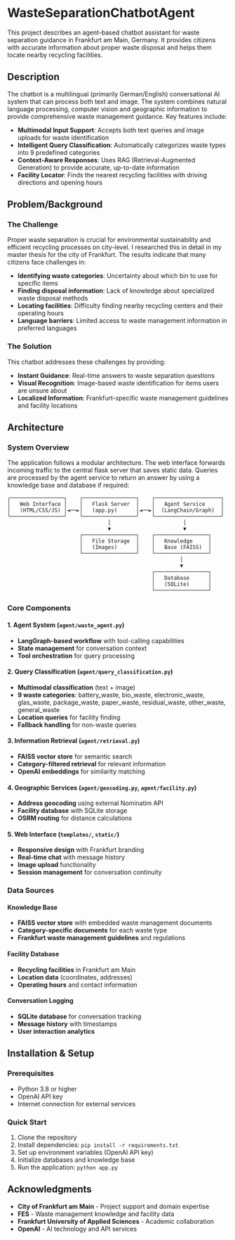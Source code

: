 # WasteSeparationChatbotAgent

This project describes an agent-based chatbot assistant for waste separation guidance in Frankfurt am Main, Germany. It provides citizens with accurate information about proper waste disposal and helps them locate nearby recycling facilities.

## Description

The chatbot is a multilingual (primarily German/English) conversational AI system that can process both text and image. The system combines natural language processing, computer vision and geographic information to provide comprehensive waste management guidance. Key features include:

- **Multimodal Input Support**: Accepts both text queries and image uploads for waste identification
- **Intelligent Query Classification**: Automatically categorizes waste types into 9 predefined categories
- **Context-Aware Responses**: Uses RAG (Retrieval-Augmented Generation) to provide accurate, up-to-date information
- **Facility Locator**: Finds the nearest recycling facilities with driving directions and opening hours

## Problem/Background

### The Challenge

Proper waste separation is crucial for environmental sustainability and efficient recycling processes on city-level. I researched this in detail in my master thesis for the city of Frankfurt. The results indicate that many citizens face challenges in:

- **Identifying waste categories**: Uncertainty about which bin to use for specific items
- **Finding disposal information**: Lack of knowledge about specialized waste disposal methods
- **Locating facilities**: Difficulty finding nearby recycling centers and their operating hours
- **Language barriers**: Limited access to waste management information in preferred languages

### The Solution

This chatbot addresses these challenges by providing:

- **Instant Guidance**: Real-time answers to waste separation questions
- **Visual Recognition**: Image-based waste identification for items users are unsure about
- **Localized Information**: Frankfurt-specific waste management guidelines and facility locations

## Architecture

### System Overview

The application follows a modular architecture. The web interface forwards incoming traffic to the central flask server that saves static data. Queries are processed by the agent service to return an answer by using a knowledge base and database if required:

```
┌─────────────────┐    ┌─────────────────┐    ┌─────────────────────┐
│   Web Interface │    │   Flask Server  │    │   Agent Service     │
│   (HTML/CSS/JS) │◄──►│   (app.py)      │◄──►│  (LangChain/Graph)  │
└─────────────────┘    └─────────────────┘    └─────────────────────┘
                                │                       │
                                ▼                       ▼
                       ┌─────────────────┐    ┌─────────────────┐
                       │   File Storage  │    │   Knowledge     │
                       │   (Images)      │    │   Base (FAISS)  │
                       └─────────────────┘    └─────────────────┘
                                                       │
                                                       ▼
                                              ┌─────────────────┐
                                              │   Database      │
                                              │   (SQLite)      │
                                              └─────────────────┘
```

### Core Components

#### 1. **Agent System** (`agent/waste_agent.py`)
- **LangGraph-based workflow** with tool-calling capabilities
- **State management** for conversation context
- **Tool orchestration** for query processing

#### 2. **Query Classification** (`agent/query_classification.py`)
- **Multimodal classification** (text + image)
- **9 waste categories**: battery_waste, bio_waste, electronic_waste, glas_waste, package_waste, paper_waste, residual_waste, other_waste, general_waste
- **Location queries** for facility finding
- **Fallback handling** for non-waste queries

#### 3. **Information Retrieval** (`agent/retrieval.py`)
- **FAISS vector store** for semantic search
- **Category-filtered retrieval** for relevant information
- **OpenAI embeddings** for similarity matching

#### 4. **Geographic Services** (`agent/geocoding.py`, `agent/facility.py`)
- **Address geocoding** using external Nominatim API
- **Facility database** with SQLite storage
- **OSRM routing** for distance calculations

#### 5. **Web Interface** (`templates/`, `static/`)
- **Responsive design** with Frankfurt branding
- **Real-time chat** with message history
- **Image upload** functionality
- **Session management** for conversation continuity

### Data Sources

#### Knowledge Base
- **FAISS vector store** with embedded waste management documents
- **Category-specific documents** for each waste type
- **Frankfurt waste management guidelines** and regulations

#### Facility Database
- **Recycling facilities** in Frankfurt am Main
- **Location data** (coordinates, addresses)
- **Operating hours** and contact information

#### Conversation Logging
- **SQLite database** for conversation tracking
- **Message history** with timestamps
- **User interaction analytics**

## Installation & Setup

### Prerequisites
- Python 3.8 or higher
- OpenAI API key
- Internet connection for external services

### Quick Start
1. Clone the repository
2. Install dependencies: `pip install -r requirements.txt`
3. Set up environment variables (OpenAI API key)
4. Initialize databases and knowledge base
5. Run the application: `python app.py`

## Acknowledgments

- **City of Frankfurt am Main** - Project support and domain expertise
- **FES** - Waste management knowledge and facility data
- **Frankfurt University of Applied Sciences** - Academic collaboration
- **OpenAI** - AI technology and API services